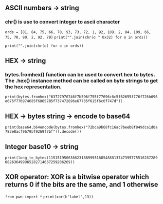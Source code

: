 
## ASCII numbers -> string

### chr() is use to convert integer to ascii character
```ords = [81, 64, 75, 66, 70, 93, 73, 72, 1, 92, 109, 2, 84, 109, 66, 75, 70, 90, 2, 92, 79]```
```print("".join(chr(o ^ 0x32) for o in ords))```

```print("".join(chr(o) for o in ords))```

## HEX -> string

### bytes.fromhex() function can be used to convert hex to bytes. The .hex() instance method can be called on byte strings to get the hex representation.

```print(bytes.fromhex("63727970746f7b596f755f77696c6c5f62655f776f726b696e675f776974685f6865785f737472696e67735f615f6c6f747d"))```

## HEX -> bytes string -> encode to base64

```print(base64.b64encode(bytes.fromhex("72bca9b68fc16ac7beeb8f849dca1d8a783e8acf9679bf9269f7bf")).decode())```

## Integer base10 -> string

```print(long_to_bytes(11515195063862318899931685488813747395775516287289682636499965282714637259206269))```

## XOR operator: XOR is a bitwise operator which returns 0 if the bits are the same, and 1 otherwise

```from pwn import *```
```print(xor(b'label',13))```


